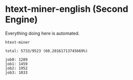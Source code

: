 # htext-miner-english (Second Engine)

Everything doing here is automated.

```
htext-miner

total: 5733/9523 (60.20161713745669%)

job0: 1289
job1: 1459
job2: 1952
job3: 1033
```